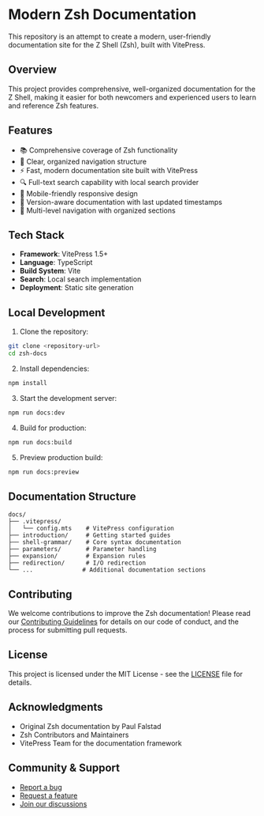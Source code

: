 # Modern Zsh Documentation

This repository is an attempt to create a modern, user-friendly documentation site for the Z Shell (Zsh), built with VitePress.

## Overview

This project provides comprehensive, well-organized documentation for the Z Shell, making it easier for both newcomers and experienced users to learn and reference Zsh features.

## Features

- 📚 Comprehensive coverage of Zsh functionality
- 🎯 Clear, organized navigation structure
- ⚡️ Fast, modern documentation site built with VitePress
- 🔍 Full-text search capability with local search provider
- 📱 Mobile-friendly responsive design
- 🔄 Version-aware documentation with last updated timestamps
- 📑 Multi-level navigation with organized sections

## Tech Stack

- **Framework**: VitePress 1.5+
- **Language**: TypeScript
- **Build System**: Vite
- **Search**: Local search implementation
- **Deployment**: Static site generation

## Local Development

1. Clone the repository:
```bash
git clone <repository-url>
cd zsh-docs
```

2. Install dependencies:
```bash
npm install
```

3. Start the development server:
```bash
npm run docs:dev
```

4. Build for production:
```bash
npm run docs:build
```

5. Preview production build:
```bash
npm run docs:preview
```

## Documentation Structure

```
docs/
├── .vitepress/
│   └── config.mts    # VitePress configuration
├── introduction/     # Getting started guides
├── shell-grammar/    # Core syntax documentation
├── parameters/       # Parameter handling
├── expansion/        # Expansion rules
├── redirection/      # I/O redirection
└── ...              # Additional documentation sections
```

## Contributing

We welcome contributions to improve the Zsh documentation! Please read our [Contributing Guidelines](CONTRIBUTING.md) for details on our code of conduct, and the process for submitting pull requests.

## License

This project is licensed under the MIT License - see the [LICENSE](LICENSE.md) file for details.

## Acknowledgments

- Original Zsh documentation by Paul Falstad
- Zsh Contributors and Maintainers
- VitePress Team for the documentation framework

## Community & Support

- [Report a bug](https://github.com/your-repo/zsh-docs/issues)
- [Request a feature](https://github.com/your-repo/zsh-docs/issues)
- [Join our discussions](https://github.com/your-repo/zsh-docs/discussions)